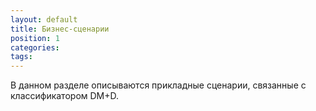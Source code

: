 ```yaml
---
layout: default
title: Бизнес-сценарии
position: 1
categories: 
tags: 
---
```


В данном разделе описываются прикладные сценарии, связанные с классификатором DM+D.

 



 

 

